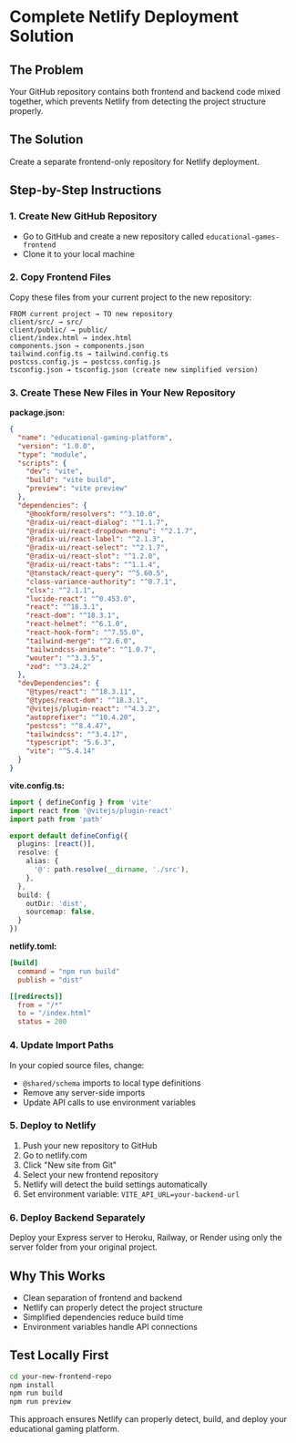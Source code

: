 # Complete Netlify Deployment Solution

## The Problem
Your GitHub repository contains both frontend and backend code mixed together, which prevents Netlify from detecting the project structure properly.

## The Solution
Create a separate frontend-only repository for Netlify deployment.

## Step-by-Step Instructions

### 1. Create New GitHub Repository
- Go to GitHub and create a new repository called `educational-games-frontend`
- Clone it to your local machine

### 2. Copy Frontend Files
Copy these files from your current project to the new repository:

```
FROM current project → TO new repository
client/src/ → src/
client/public/ → public/
client/index.html → index.html
components.json → components.json
tailwind.config.ts → tailwind.config.ts
postcss.config.js → postcss.config.js
tsconfig.json → tsconfig.json (create new simplified version)
```

### 3. Create These New Files in Your New Repository

**package.json:**
```json
{
  "name": "educational-gaming-platform",
  "version": "1.0.0",
  "type": "module",
  "scripts": {
    "dev": "vite",
    "build": "vite build",
    "preview": "vite preview"
  },
  "dependencies": {
    "@hookform/resolvers": "^3.10.0",
    "@radix-ui/react-dialog": "^1.1.7",
    "@radix-ui/react-dropdown-menu": "^2.1.7",
    "@radix-ui/react-label": "^2.1.3",
    "@radix-ui/react-select": "^2.1.7",
    "@radix-ui/react-slot": "^1.2.0",
    "@radix-ui/react-tabs": "^1.1.4",
    "@tanstack/react-query": "^5.60.5",
    "class-variance-authority": "^0.7.1",
    "clsx": "^2.1.1",
    "lucide-react": "^0.453.0",
    "react": "^18.3.1",
    "react-dom": "^18.3.1",
    "react-helmet": "^6.1.0",
    "react-hook-form": "^7.55.0",
    "tailwind-merge": "^2.6.0",
    "tailwindcss-animate": "^1.0.7",
    "wouter": "^3.3.5",
    "zod": "^3.24.2"
  },
  "devDependencies": {
    "@types/react": "^18.3.11",
    "@types/react-dom": "^18.3.1",
    "@vitejs/plugin-react": "^4.3.2",
    "autoprefixer": "^10.4.20",
    "postcss": "^8.4.47",
    "tailwindcss": "^3.4.17",
    "typescript": "5.6.3",
    "vite": "^5.4.14"
  }
}
```

**vite.config.ts:**
```typescript
import { defineConfig } from 'vite'
import react from '@vitejs/plugin-react'
import path from 'path'

export default defineConfig({
  plugins: [react()],
  resolve: {
    alias: {
      '@': path.resolve(__dirname, './src'),
    },
  },
  build: {
    outDir: 'dist',
    sourcemap: false,
  }
})
```

**netlify.toml:**
```toml
[build]
  command = "npm run build"
  publish = "dist"

[[redirects]]
  from = "/*"
  to = "/index.html"
  status = 200
```

### 4. Update Import Paths
In your copied source files, change:
- `@shared/schema` imports to local type definitions
- Remove any server-side imports
- Update API calls to use environment variables

### 5. Deploy to Netlify
1. Push your new repository to GitHub
2. Go to netlify.com
3. Click "New site from Git"
4. Select your new frontend repository
5. Netlify will detect the build settings automatically
6. Set environment variable: `VITE_API_URL=your-backend-url`

### 6. Deploy Backend Separately
Deploy your Express server to Heroku, Railway, or Render using only the server folder from your original project.

## Why This Works
- Clean separation of frontend and backend
- Netlify can properly detect the project structure
- Simplified dependencies reduce build time
- Environment variables handle API connections

## Test Locally First
```bash
cd your-new-frontend-repo
npm install
npm run build
npm run preview
```

This approach ensures Netlify can properly detect, build, and deploy your educational gaming platform.